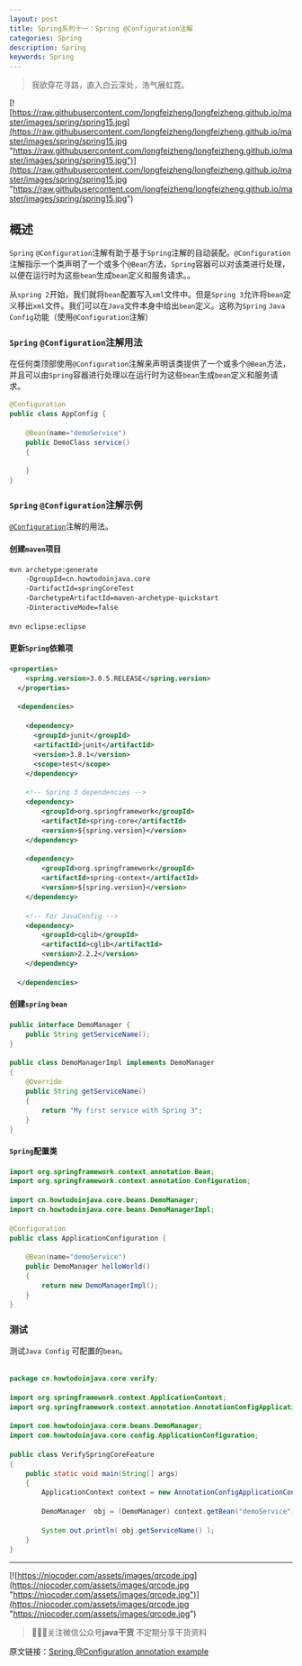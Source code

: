```yaml
---
layout: post
title: Spring系列十一：Spring @Configuration注解
categories: Spring
description: Spring
keywords: Spring
---
```


> 我欲穿花寻路，直入白云深处，浩气展虹霓。

[![https://raw.githubusercontent.com/longfeizheng/longfeizheng.github.io/master/images/spring/spring15.jpg](https://raw.githubusercontent.com/longfeizheng/longfeizheng.github.io/master/images/spring/spring15.jpg "https://raw.githubusercontent.com/longfeizheng/longfeizheng.github.io/master/images/spring/spring15.jpg")](https://raw.githubusercontent.com/longfeizheng/longfeizheng.github.io/master/images/spring/spring15.jpg "https://raw.githubusercontent.com/longfeizheng/longfeizheng.github.io/master/images/spring/spring15.jpg")


## 概述

`Spring` `@Configuration`注解有助于基于`Spring`注解的自动装配。`@Configuration`注解指示一个类声明了一个或多个`@Bean`方法，`Spring`容器可以对该类进行处理，以便在运行时为这些`bean`生成`bean`定义和服务请求。。

从`spring 2`开始，我们就将`bean`配置写入`xml`文件中。但是`Spring 3`允许将`bean`定义移出`xml`文件。我们可以在`Java`文件本身中给出`bean`定义。这称为`Spring` `Java Config`功能（使用`@Configuration`注解）

### `Spring` `@Configuration`注解用法

在任何类顶部使用`@Configuration`注解来声明该类提供了一个或多个`@Bean`方法，并且可以由`Spring`容器进行处理以在运行时为这些`bean`生成`bean`定义和服务请求。

```java
@Configuration
public class AppConfig {
 
    @Bean(name="demoService")
    public DemoClass service()
    {
        
    }
}
```

### `Spring` `@Configuration`注解示例

[`@Configuration`](https://docs.spring.io/spring-framework/docs/current/javadoc-api/org/springframework/context/annotation/Configuration.html)注解的用法。

#### 创建`maven`项目

```xml
mvn archetype:generate
    -DgroupId=cn.howtodoinjava.core
    -DartifactId=springCoreTest
    -DarchetypeArtifactId=maven-archetype-quickstart
    -DinteractiveMode=false
 
mvn eclipse:eclipse
```

#### 更新`Spring`依赖项

```xml
<properties>
	<spring.version>3.0.5.RELEASE</spring.version>
  </properties>
 
  <dependencies>
      
    <dependency>
      <groupId>junit</groupId>
      <artifactId>junit</artifactId>
      <version>3.8.1</version>
      <scope>test</scope>
    </dependency>
    
    <!-- Spring 3 dependencies -->
	<dependency>
		<groupId>org.springframework</groupId>
		<artifactId>spring-core</artifactId>
		<version>${spring.version}</version>
	</dependency>

	<dependency>
		<groupId>org.springframework</groupId>
		<artifactId>spring-context</artifactId>
		<version>${spring.version}</version>
	</dependency>
	
	<!-- For JavaConfig -->
	<dependency>
		<groupId>cglib</groupId>
		<artifactId>cglib</artifactId>
		<version>2.2.2</version>
	</dependency>
	
  </dependencies>
```

#### 创建`spring` `bean`

```java
public interface DemoManager {
    public String getServiceName();
}
 
public class DemoManagerImpl implements DemoManager
{
    @Override
    public String getServiceName()
    {
        return "My first service with Spring 3";
    }
}
```

#### `Spring`配置类

```java
import org.springframework.context.annotation.Bean;
import org.springframework.context.annotation.Configuration;
 
import cn.howtodoinjava.core.beans.DemoManager;
import cn.howtodoinjava.core.beans.DemoManagerImpl;
 
@Configuration
public class ApplicationConfiguration {
 
    @Bean(name="demoService")
    public DemoManager helloWorld()
    {
        return new DemoManagerImpl();
    }
}
```

### 测试

测试`Java Config` 可配置的`bean`。

```java

package cn.howtodoinjava.core.verify;
 
import org.springframework.context.ApplicationContext;
import org.springframework.context.annotation.AnnotationConfigApplicationContext;
 
import com.howtodoinjava.core.beans.DemoManager;
import com.howtodoinjava.core.config.ApplicationConfiguration;
 
public class VerifySpringCoreFeature
{
    public static void main(String[] args)
    {
        ApplicationContext context = new AnnotationConfigApplicationContext(ApplicationConfiguration.class);
 
        DemoManager  obj = (DemoManager) context.getBean("demoService");
 
        System.out.println( obj.getServiceName() );
    }
}
```

---
[![https://niocoder.com/assets/images/qrcode.jpg](https://niocoder.com/assets/images/qrcode.jpg "https://niocoder.com/assets/images/qrcode.jpg")](https://niocoder.com/assets/images/qrcode.jpg "https://niocoder.com/assets/images/qrcode.jpg")



> 🙂🙂🙂关注微信公众号**java干货**
不定期分享干货资料


原文链接：[Spring @Configuration annotation example](https://howtodoinjava.com/spring-core/spring-configuration-annotation/)
